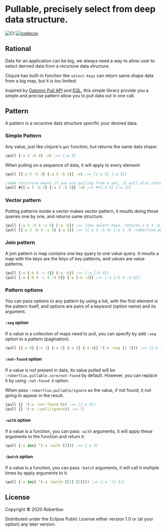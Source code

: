 # Pullable, precisely select from deep data structure.
![CI](https://github.com/robertluo/pullable/workflows/CI/badge.svg)
[![codecov](https://codecov.io/gh/robertluo/pullable/branch/master/graph/badge.svg)](https://codecov.io/gh/robertluo/pullable)

## Rational

Data for an application can be big, we always need a way to allow user to select derived data from a recursive data structure. 

Clojure has built-in function like `select-keys` can return same shape data from a big map, but it is too limited.

Inspired by [Datomic Pull API](https://docs.datomic.com/on-prem/pull.html) and [EQL](https://edn-query-language.org/eql/1.0.0/what-is-eql.html), this simple library provide you a simple and precise pattern allow you to pull data out in one call.

## Pattern

A pattern is a recursive data structure specific your desired data:

### Simple Pattern

Any value, just like clojure's `get` function, but returns the same data shape:

```clojure
(pull {:a 3 :b 4} :a) ;=> {:a 3}
```

When pulling on a sequence of data, it will apply to every element:

```clojure
(pull [{:a 5 :b 3} {:a 3 :b 2}] :a) ;=> [{:a 5} {:a 3}]

;same structure means if you are pulling from a set, it will also return a set
(pull #{{:a 5 :b 3} {:a 3 :b 2}} :a) ;=> #{{:a 5} {:a 2}}

```

### Vector pattern

Putting patterns inside a vector makes vector pattern, it results doing those queries one by one, and returns same structure.

```clojure
(pull {:a 3 :b 4 :c 5} [:a :b]) ;=> like select-keys, returns {:a 3 :b 4} 
(pull [{:a 3 :b 4 :c 5} {:a 5}] ;=> [{:a 3 :b 4} {:a 5 :b :robertluo.pull.core/::noe}]
```

### Join pattern

A join pattern is map contains one key query to one value query. It results a map with the keys are the keys of key patterns, and values are value patterns.

```clojure
(pull {:a {:b 4 :c 5}} {:a :b}) ;=> {:a {:b 4}}
(pull {:a {:b 4 :c 5 :d 6}} {:a [:b :d]} ;=> {:a {:b 4 :d 6}}
```

### Pattern options

You can pass options to any pattern by using a list, with the first element is the pattern itself, and options are pairs of a keyword (option name) and its argument.

#### `:seq` option

If a value is a collection of maps need to pull, you can specify by add
`:seq` option to a pattern (pagination).

```clojure
(pull [{:a 0} {:a 1} {:a 2} {:a 3} {:a 4}] '(:a :seq [1 2])) ;=> [{:a 1} {:a 2}] 
```

#### `:not-found` option

If a value is not present in data, its value pulled will be `:robertluo.pullable.core/not-found` by default. However, you can replace it by using `:not-found 0` option.

When pass `:robertluo.pullable/ignore` as the value, if not found, it not going to appear in the result. 
```clojure
(pull {} '(:a :not-found 0)) ;=> [{:a 0}]
(pull {} '(:a ::pull/ignore)) ;=> {}
```

#### `:with` option

If a value is a function, you can pass `:with` arguments, it will apply these arguments to the function and return it.

```clojure
(pull {:a inc} '(:a :with [2])) ;=> {:a 3}
```

#### `:batch` option

If a value is a function, you can pass `:batch` arguments, it will call it multiple times by apply arguments to it.

```clojure
(pull {:a inc} '(:a :batch [[1] [2]])) ;=> {:a '(2 3)}
```

## License
Copyright © 2020 Robertluo

Distributed under the Eclipse Public License either version 1.0 or (at your option) any later version.
